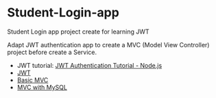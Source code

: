 # Student-Login-app
Student Login app project create for learning JWT

Adapt JWT authentication app to create a MVC (Model View Controller) project before create a Service.

- JWT tutorial: [JWT Authentication Tutorial - Node.js](https://www.youtube.com/watch?v=mbsmsi7l3r4&t=16s)
- [JWT](jwt.io) 
- [Basic MVC](https://www.sitepoint.com/node-js-mvc-application/)
- [MVC with MySQL](https://www.codementor.io/@julieisip/learn-rest-api-using-express-js-and-mysql-db-ldflyx8g2)
